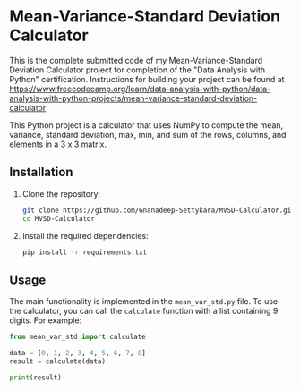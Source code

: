 # Mean-Variance-Standard Deviation Calculator

This is the complete submitted code of my Mean-Variance-Standard Deviation Calculator project for completion of the "Data Analysis with Python" certification. Instructions for building your project can be found at https://www.freecodecamp.org/learn/data-analysis-with-python/data-analysis-with-python-projects/mean-variance-standard-deviation-calculator


This Python project is a calculator that uses NumPy to compute the mean, variance, standard deviation, max, min, and sum of the rows, columns, and elements in a 3 x 3 matrix.

## Installation

1. Clone the repository:

    ```bash
    git clone https://github.com/Gnanadeep-Settykara/MVSD-Calculator.git
    cd MVSD-Calculator
    ```

2. Install the required dependencies:

    ```bash
    pip install -r requirements.txt
    ```

## Usage

The main functionality is implemented in the `mean_var_std.py` file. To use the calculator, you can call the `calculate` function with a list containing 9 digits. For example:

```python
from mean_var_std import calculate

data = [0, 1, 2, 3, 4, 5, 6, 7, 8]
result = calculate(data)

print(result)

